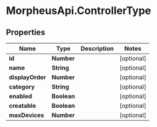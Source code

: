 # MorpheusApi.ControllerType

## Properties

Name | Type | Description | Notes
------------ | ------------- | ------------- | -------------
**id** | **Number** |  | [optional] 
**name** | **String** |  | [optional] 
**displayOrder** | **Number** |  | [optional] 
**category** | **String** |  | [optional] 
**enabled** | **Boolean** |  | [optional] 
**creatable** | **Boolean** |  | [optional] 
**maxDevices** | **Number** |  | [optional] 


